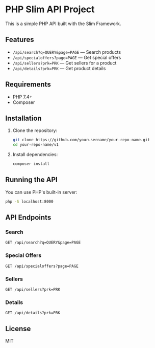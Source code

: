 # PHP Slim API Project

This is a simple PHP API built with the Slim Framework.

## Features

- `/api/search?q=QUERY&page=PAGE` — Search products
- `/api/specialoffers?page=PAGE` — Get special offers
- `/api/sellers?prk=PRK` — Get sellers for a product
- `/api/details?prk=PRK` — Get product details

## Requirements

- PHP 7.4+
- Composer

## Installation

1. Clone the repository:

   ```sh
   git clone https://github.com/yourusername/your-repo-name.git
   cd your-repo-name/v1
   ```

2. Install dependencies:

   ```sh
   composer install
   ```

## Running the API

You can use PHP's built-in server:

```sh
php -S localhost:8000
```

## API Endpoints

### Search

`GET /api/search?q=QUERY&page=PAGE`

### Special Offers

`GET /api/specialoffers?page=PAGE`

### Sellers

`GET /api/sellers?prk=PRK`

### Details

`GET /api/details?prk=PRK`

## License

MIT
